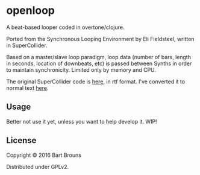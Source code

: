 # openloop

A beat-based looper coded in overtone/clojure.

Ported from the Synchronous Looping Environment by Eli Fieldsteel, written in SuperCollider.

Based on a master/slave loop paradigm, loop data (number of bars, length in seconds, location of downbeats, etc) is passed between Synths in order to maintain synchronicity. Limited only by memory and CPU.

The original SuperCollider code is [here](http://dl.dropbox.com/u/233190/looping_environment_YT_2011-07-11_COMMENTS.rtf), in rtf format.
I've converted it to normal text [here](https://github.com/magnetophon/openloop/blob/master/doc/looping_environment_Eli_Fieldsteel.sc).

## Usage

Better not use it yet, unless you want to help develop it.
WIP!

## License

Copyright © 2016 Bart Brouns

Distributed under GPLv2.
